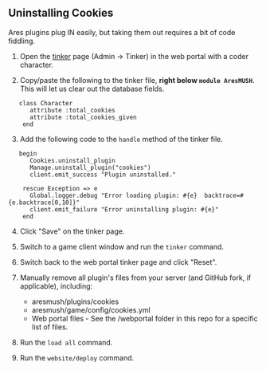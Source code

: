 ## Uninstalling Cookies

Ares plugins plug IN easily, but taking them out requires a bit of code fiddling.

1. Open the [tinker](https://aresmush.com/tutorials/code/tinker.html#how-to-tinker) page (Admin -> Tinker) in the web portal with a coder character.

2. Copy/paste the following to the tinker file, **right below `module AresMUSH`**. This will let us clear out the database fields.
 
```
   class Character
      attribute :total_cookies
      attribute :total_cookies_given
    end
```

3. Add the following code to the `handle` method of the tinker file.
 
```
   begin 
      Cookies.uninstall_plugin
      Manage.uninstall_plugin("cookies")
      client.emit_success "Plugin uninstalled."
      
    rescue Exception => e
      Global.logger.debug "Error loading plugin: #{e}  backtrace=#{e.backtrace[0,10]}"
      client.emit_failure "Error uninstalling plugin: #{e}"
    end
```

4. Click "Save" on the tinker page.

5. Switch to a game client window and run the `tinker` command.

6. Switch back to the web portal tinker page and click "Reset".

7. Manually remove all plugin's files from your server (and GitHub fork, if applicable), including:
    * aresmush/plugins/cookies
    * aresmush/game/config/cookies.yml
    * Web portal files - See the /webportal folder in this repo for a specific list of files.

8. Run the `load all` command.

9. Run the `website/deploy` command.